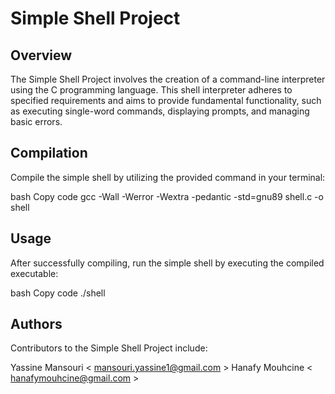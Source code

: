 # Simple Shell Project
## Overview
The Simple Shell Project involves the creation of a command-line interpreter using the C programming language. This shell interpreter adheres to specified requirements and aims to provide fundamental functionality, such as executing single-word commands, displaying prompts, and managing basic errors.

## Compilation
Compile the simple shell by utilizing the provided command in your terminal:

bash
Copy code
gcc -Wall -Werror -Wextra -pedantic -std=gnu89 shell.c -o shell

## Usage
After successfully compiling, run the simple shell by executing the compiled executable:

bash
Copy code
./shell

## Authors
Contributors to the Simple Shell Project include:

Yassine Mansouri < mansouri.yassine1@gmail.com >
Hanafy Mouhcine < hanafymouhcine@gmail.com >
